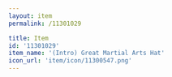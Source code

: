 ```yaml
---
layout: item
permalink: /11301029

title: Item
id: '11301029'
item_name: '(Intro) Great Martial Arts Hat'
icon_url: 'item/icon/11300547.png'
---
```

